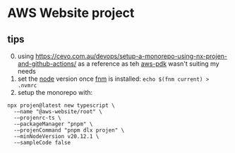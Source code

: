 # AWS Website project

## tips

0. using <https://cevo.com.au/devops/setup-a-monorepo-using-nx-projen-and-github-actions/> as a reference as teh [aws-pdk](https://aws.github.io/aws-pdk/overview/index.html) wasn't suiting my needs
1. set the [node](https://nodejs.org/en/about/previous-releases) version once [fnm](https://github.com/Schniz/fnm) is installed: `echo $(fnm current) > .nvmrc`
2. setup the monorepo with:

```shell
npx projen@latest new typescript \
  -–name "@aws-website/root" \
  -–projenrc-ts \
  -–packageManager "pnpm" \
  -–projenCommand "pnpm dlx projen" \
  -–minNodeVersion v20.12.1 \
  -–sampleCode false
```
